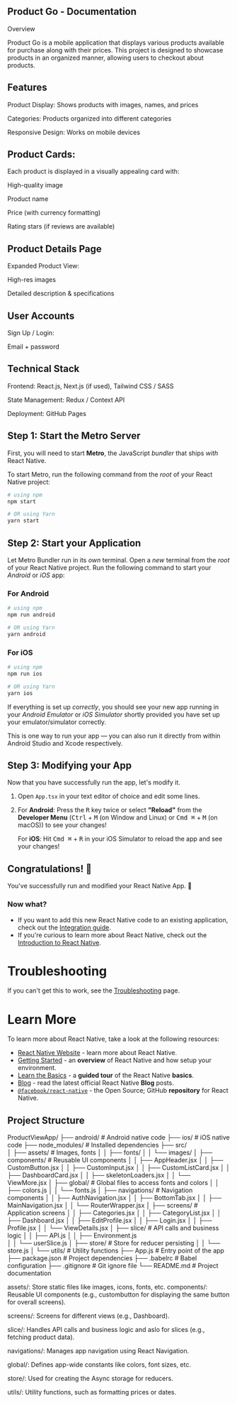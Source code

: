 
## Product Go - Documentation
Overview

Product Go is a mobile application that displays various products available for purchase along with their prices. This project is designed to showcase products in an organized manner, allowing users to checkout about products.

## Features

Product Display: Shows products with images, names, and prices

Categories: Products organized into different categories

Responsive Design: Works on mobile devices

## Product Cards: 
Each product is displayed in a visually appealing card with:

High-quality image

Product name

Price (with currency formatting)

Rating stars (if reviews are available)

## Product Details Page
Expanded Product View:

High-res images

Detailed description & specifications

## User Accounts
Sign Up / Login:

Email + password

## Technical Stack
Frontend: React.js, Next.js (if used), Tailwind CSS / SASS

State Management: Redux / Context API

Deployment: GitHub Pages

## Step 1: Start the Metro Server

First, you will need to start **Metro**, the JavaScript _bundler_ that ships _with_ React Native.

To start Metro, run the following command from the _root_ of your React Native project:

```bash
# using npm
npm start

# OR using Yarn
yarn start
```

## Step 2: Start your Application

Let Metro Bundler run in its _own_ terminal. Open a _new_ terminal from the _root_ of your React Native project. Run the following command to start your _Android_ or _iOS_ app:

### For Android

```bash
# using npm
npm run android

# OR using Yarn
yarn android
```

### For iOS

```bash
# using npm
npm run ios

# OR using Yarn
yarn ios
```

If everything is set up _correctly_, you should see your new app running in your _Android Emulator_ or _iOS Simulator_ shortly provided you have set up your emulator/simulator correctly.

This is one way to run your app — you can also run it directly from within Android Studio and Xcode respectively.

## Step 3: Modifying your App

Now that you have successfully run the app, let's modify it.

1. Open `App.tsx` in your text editor of choice and edit some lines.
2. For **Android**: Press the <kbd>R</kbd> key twice or select **"Reload"** from the **Developer Menu** (<kbd>Ctrl</kbd> + <kbd>M</kbd> (on Window and Linux) or <kbd>Cmd ⌘</kbd> + <kbd>M</kbd> (on macOS)) to see your changes!

   For **iOS**: Hit <kbd>Cmd ⌘</kbd> + <kbd>R</kbd> in your iOS Simulator to reload the app and see your changes!

## Congratulations! :tada:

You've successfully run and modified your React Native App. :partying_face:

### Now what?

- If you want to add this new React Native code to an existing application, check out the [Integration guide](https://reactnative.dev/docs/integration-with-existing-apps).
- If you're curious to learn more about React Native, check out the [Introduction to React Native](https://reactnative.dev/docs/getting-started).

# Troubleshooting

If you can't get this to work, see the [Troubleshooting](https://reactnative.dev/docs/troubleshooting) page.

# Learn More

To learn more about React Native, take a look at the following resources:

- [React Native Website](https://reactnative.dev) - learn more about React Native.
- [Getting Started](https://reactnative.dev/docs/environment-setup) - an **overview** of React Native and how setup your environment.
- [Learn the Basics](https://reactnative.dev/docs/getting-started) - a **guided tour** of the React Native **basics**.
- [Blog](https://reactnative.dev/blog) - read the latest official React Native **Blog** posts.
- [`@facebook/react-native`](https://github.com/facebook/react-native) - the Open Source; GitHub **repository** for React Native.


## Project Structure

ProductViewApp/
├── android/                      # Android native code
├── ios/                          # iOS native code
├── node_modules/                 # Installed dependencies
├── src/                         
│   ├── assets/                   # Images, fonts
│   │   ├── fonts/
│   │   └── images/
│   ├── components/               # Reusable UI components
│   │   ├── AppHeader.jsx
│   │   ├── CustomButton.jsx
│   │   ├── CustomInput.jsx
│   │   ├── CustomListCard.jsx
│   │   ├── DashboardCard.jsx
│   │   ├── skeletonLoaders.jsx
│   │   └── ViewMore.jsx
│   ├── global/                   # Global files to access fonts and colors
│   │   ├── colors.js
│   │   └── fonts.js
│   ├── navigations/              # Navigation components
│   │   ├── AuthNavigation.jsx
│   │   ├── BottomTab.jsx
│   │   ├── MainNavigation.jsx
│   │   └── RouterWrapper.jsx
│   ├── screens/                  # Application screens
│   │   ├── Categories.jsx
│   │   ├── CategoryList.jsx
│   │   ├── Dashboard.jsx
│   │   ├── EditProfile.jsx
│   │   ├── Login.jsx
│   │   ├── Profile.jsx
│   │   └── ViewDetails.jsx
│   ├── slice/                    # API calls and business logic
│   │   ├── API.js
│   │   ├── Environment.js         
│   │   └── userSlice.js
│   ├── store/                    # Store for reducer persisting 
│   │   └── store.js
│   └── utils/                    # Utility functions
├── App.js                        # Entry point of the app
├── package.json                  # Project dependencies
├── .babelrc                      # Babel configuration
├── .gitignore                    # Git ignore file
└── README.md                     # Project documentation

assets/: Store static files like images, icons, fonts, etc.
components/: Reusable UI components (e.g., custombutton for displaying the same button for overall screens).

screens/: Screens for different views (e.g., Dashboard).

slice/: Handles API calls and business logic and aslo for slices (e.g., fetching product data).

navigations/: Manages app navigation using React Navigation.

global/: Defines app-wide constants like colors, font sizes, etc.

store/: Used for creating the Async storage for reducers.

utils/: Utility functions, such as formatting prices or dates.
